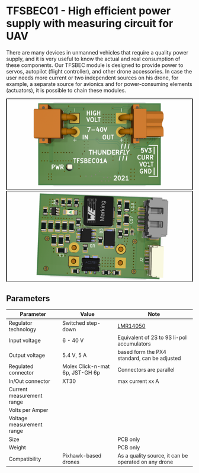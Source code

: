 # TFSBEC01 - High efficient power supply with measuring circuit for UAV

There are many devices in unmanned vehicles that require a quality power supply, and it is very useful to know the actual and real consumption of these components. Our TFSBEC module is designed to provide power to servos, autopilot (flight controller), and other drone accessories. In case the user needs more current or two independent sources on his drone, for example, a separate source for avionics and for power-consuming elements (actuators), it is possible to chain these modules.

![TFSBEC01 top ](doc/img/TFSBEC01A_top.png)
![TFSBEC01 bottom](doc/img/TFSBEC01A_bot.png)


## Parameters

| Parameter | Value | Note |
|------|------|---------|
| Regulator technology | Switched step-down| [LMR14050](https://www.ti.com/lit/ds/symlink/lmr14050.pdf)|
| Input voltage | 6 - 40 V  | Equivalent of 2S to 9S li-pol  accumulators |
| Output voltage | 5.4 V, 5 A | based form the PX4 standard, can be adjusted |
| Regulated connector | Molex Click-n-mat 6p, JST-GH 6p | Connectors are parallel |
| In/Out connector | XT30 | max current xx A |
| Current measurement range | | |
| Volts per Amper | | |
| Voltage measurement range | | |
| Size | | PCB only |
| Weight | | PCB only |
| Compatibility | Pixhawk-based drones | As a quality source, it can be operated on any drone |
